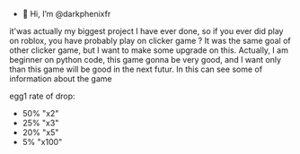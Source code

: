 - 👋 Hi, I’m @darkphenixfr

it'was actually my biggest project I have ever done, so if you ever did play on roblox, you have probably
play on clicker game ? It was the same goal of other clicker game, but I want to make some upgrade on this.
Actually, I am beginner on python code, this game gonna be very good, and I want only than this game will 
be good in the next futur.
In this can see some of information about the game

egg1 rate of drop:
- 50% "x2"
- 25% "x3"
- 20% "x5"
- 5% "x100"
